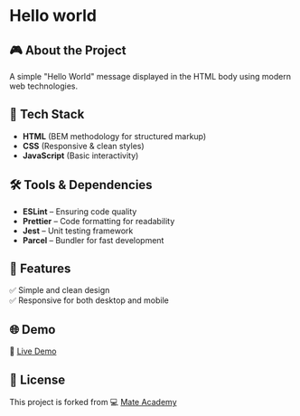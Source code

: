 # Hello world

## 🎮 About the Project
A simple "Hello World" message displayed in the HTML body using modern web technologies.

## 🚀 Tech Stack
- **HTML** (BEM methodology for structured markup)
- **CSS** (Responsive & clean styles)
- **JavaScript** (Basic interactivity)

## 🛠️ Tools & Dependencies
- **ESLint** – Ensuring code quality
- **Prettier** – Code formatting for readability
- **Jest** – Unit testing framework
- **Parcel** – Bundler for fast development

## 📌 Features
✅ Simple and clean design  
✅ Responsive for both desktop and mobile  

## 🌐 Demo
🔗 [Live Demo](https://AndriiZakharenko.github.io/hello-world/)

## 📜 License
This project is forked from 💻 [Mate Academy](https://github.com/mate-academy/layout_hello-world)







